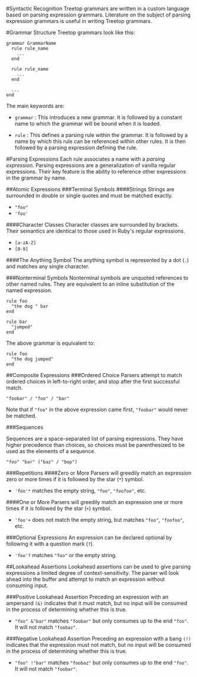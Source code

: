 #Syntactic Recognition 
Treetop grammars are written in a custom language based on parsing expression grammars. Literature on the subject of parsing expression grammars is useful in writing Treetop grammars.

#Grammar Structure
Treetop grammars look like this:

    grammar GrammarName
      rule rule_name
        ...
      end
      
      rule rule_name
        ...
      end
      
      ...
    end

The main keywords are:

* `grammar` : This introduces a new grammar. It is followed by a constant name to which the grammar will be bound when it is loaded.

* `rule` : This defines a parsing rule within the grammar. It is followed by a name by which this rule can be referenced within other rules. It is then followed by a parsing expression defining the rule.

#Parsing Expressions
Each rule associates a name with a _parsing expression_. Parsing expressions are a generalization of vanilla regular expressions. Their key feature is the ability to reference other expressions in the grammar by name.

##Atomic Expressions
###Terminal Symbols
####Strings
Strings are surrounded in double or single quotes and must be matched exactly.

* `"foo"`
* `'foo'`
  
####Character Classes
Character classes are surrounded by brackets. Their semantics are identical to those used in Ruby's regular expressions.

* `[a-zA-Z]`
* `[0-9]`

####The Anything Symbol
The anything symbol is represented by a dot (`.`) and matches any single character.

###Nonterminal Symbols
Nonterminal symbols are unquoted references to other named rules. They are equivalent to an inline substitution of the named expression.

    rule foo
      "the dog " bar
    end
    
    rule bar
      "jumped"
    end

The above grammar is equivalent to:

    rule foo
      "the dog jumped"
    end

##Composite Expressions
###Ordered Choice
Parsers attempt to match ordered choices in left-to-right order, and stop after the first successful match.

    "foobar" / "foo" / "bar"
    
Note that if `"foo"` in the above expression came first, `"foobar"` would never be matched.

###Sequences

Sequences are a space-separated list of parsing expressions. They have higher precedence than choices, so choices must be parenthesized to be used as the elements of a sequence. 

    "foo" "bar" ("baz" / "bop")

###Repetitions
####Zero or More
Parsers will greedily match an expression zero or more times if it is followed by the star (`*`) symbol.

* `'foo'*` matches the empty string, `"foo"`, `"foofoo"`, etc.

####One or More
Parsers will greedily match an expression one or more times if it is followed by the star (`+`) symbol.

* `'foo'+` does not match the empty string, but matches `"foo"`, `"foofoo"`, etc.

###Optional Expressions
An expression can be declared optional by following it with a question mark (`?`).

* `'foo'?` matches `"foo"` or the empty string.

##Lookahead Assertions
Lookahead assertions can be used to give parsing expressions a limited degree of context-sensitivity. The parser will look ahead into the buffer and attempt to match an expression without consuming input.

###Positive Lookahead Assertion
Preceding an expression with an ampersand `(&)` indicates that it must match, but no input will be consumed in the process of determining whether this is true.

* `"foo" &"bar"` matches `"foobar"` but only consumes up to the end `"foo"`. It will not match `"foobaz"`.

###Negative Lookahead Assertion
Preceding an expression with a bang `(!)` indicates that the expression must not match, but no input will be consumed in the process of determining whether this is true.

* `"foo" !"bar"` matches `"foobaz"` but only consumes up to the end `"foo"`. It will not match `"foobar"`.
